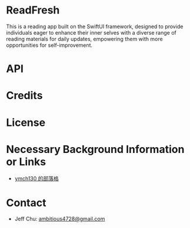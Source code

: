 # ReadFresh

This is a reading app built on the SwiftUI framework, designed to provide individuals eager to enhance their inner selves with a diverse range of reading materials for daily updates, empowering them with more opportunities for self-improvement.


# API


# Credits


# License


# Necessary Background Information or Links

- [ymch130 的部落格][1]


# Contact


- Jeff Chu: ambitious4728@gmail.com


[1]: https://blog.udn.com/ymch130/article
